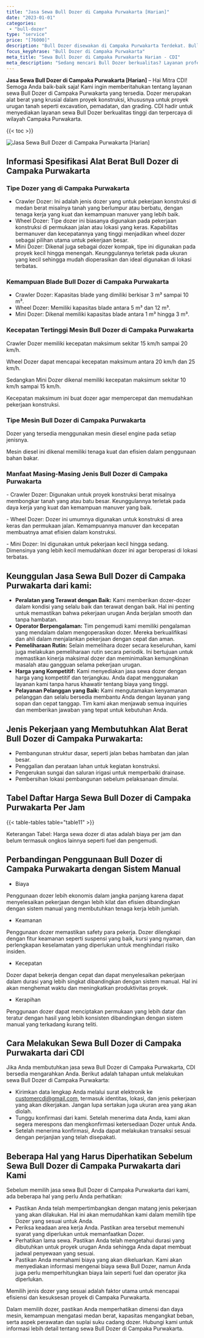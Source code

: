 ```yaml
---
title: "Jasa Sewa Bull Dozer di Campaka Purwakarta [Harian]"
date: "2023-01-01"
categories:
 - "bull-dozer"
type: "service"
price: "[76000]"
description: "Bull Dozer disewakan di Campaka Purwakarta Terdekat. Bull Dozer ini menjadi solusi utama dalam proyek pembangunan sebagai alat berat berkualitas tinggi dan produktif. Dapatkan informasi lengkap dengan menghubungi kami."
focus_keyphrase: "Bull Dozer di Campaka Purwakarta"
meta_title: "Sewa Bull Dozer di Campaka Purwakarta Harian - CDI"
meta_description: "Sedang mencari Bull Dozer berkualitas? Layanan profesional kami siap melayani dengan harga kompetitif. Klik untuk info lebih lanjut."
---
```


**Jasa Sewa Bull Dozer di Campaka Purwakarta [Harian]** – Hai Mitra CDI! Semoga Anda baik-baik saja! Kami ingin memberitahukan tentang layanan sewa Bull Dozer di Campaka Purwakarta yang tersedia. Dozer merupakan alat berat yang krusial dalam proyek konstruksi, khususnya untuk proyek urugan tanah seperti excavation, pemadatan, dan grading. CDI hadir untuk menyediakan layanan sewa Bull Dozer berkualitas tinggi dan terpercaya di wilayah Campaka Purwakarta.

{{< toc >}}

![Jasa Sewa Bull Dozer di Campaka Purwakarta [Harian]](/images/bull-dozer/bull-dozer-15.jpg)

## Informasi Spesifikasi Alat Berat Bull Dozer di Campaka Purwakarta

### Tipe Dozer yang di Campaka Purwakarta

*   Crawler Dozer: Ini adalah jenis dozer yang untuk pekerjaan konstruksi di medan berat misalnya tanah yang berlumpur atau berbatu, dengan tenaga kerja yang kuat dan kemampuan manuver yang lebih baik.
*   Wheel Dozer: Tipe dozer ini biasanya digunakan pada pekerjaan konstruksi di permukaan jalan atau lokasi yang keras. Kapabilitas bermanuver dan kecepatannya yang tinggi menjadikan wheel dozer sebagai pilihan utama untuk pekerjaan besar.
*   Mini Dozer: Dikenal juga sebagai dozer kompak, tipe ini digunakan pada proyek kecil hingga menengah. Keunggulannya terletak pada ukuran yang kecil sehingga mudah dioperasikan dan ideal digunakan di lokasi terbatas.

### Kemampuan Blade Bull Dozer di Campaka Purwakarta

*   Crawler Dozer: Kapasitas blade yang dimiliki berkisar 3 m³ sampai 10 m³.
*   Wheel Dozer: Memiliki kapasitas blade antara 5 m³ dan 12 m³.
*   Mini Dozer: Dikenal memiliki kapasitas blade antara 1 m³ hingga 3 m³.

### Kecepatan Tertinggi Mesin Bull Dozer di Campaka Purwakarta

Crawler Dozer memiliki kecepatan maksimum sekitar 15 km/h sampai 20 km/h.

Wheel Dozer dapat mencapai kecepatan maksimum antara 20 km/h dan 25 km/h.

Sedangkan Mini Dozer dikenal memiliki kecepatan maksimum sekitar 10 km/h sampai 15 km/h.

Kecepatan maksimum ini buat dozer agar mempercepat dan memudahkan pekerjaan konstruksi.

### Tipe Mesin Bull Dozer di Campaka Purwakarta

Dozer yang tersedia menggunakan mesin diesel engine pada setiap jenisnya.

Mesin diesel ini dikenal memiliki tenaga kuat dan efisien dalam penggunaan bahan bakar.

### Manfaat Masing-Masing Jenis Bull Dozer di Campaka Purwakarta

\- Crawler Dozer: Digunakan untuk proyek konstruksi berat misalnya membongkar tanah yang atau batu besar. Keunggulannya terletak pada daya kerja yang kuat dan kemampuan manuver yang baik.

\- Wheel Dozer: Dozer ini umumnya digunakan untuk konstruksi di area keras dan permukaan jalan. Kemampuannya manuver dan kecepatan membuatnya amat efisien dalam konstruksi.

\- Mini Dozer: Ini digunakan untuk pekerjaan kecil hingga sedang. Dimensinya yang lebih kecil memudahkan dozer ini agar beroperasi di lokasi terbatas.

## Keunggulan Jasa Sewa Bull Dozer di Campaka Purwakarta dari kami:

*   **Peralatan yang Terawat dengan Baik:** Kami memberikan dozer-dozer dalam kondisi yang selalu baik dan terawat dengan baik. Hal ini penting untuk memastikan bahwa pekerjaan urugan Anda berjalan smooth dan tanpa hambatan.
*   **Operator Berpengalaman:** Tim pengemudi kami memiliki pengalaman yang mendalam dalam mengoperasikan dozer. Mereka berkualifikasi dan ahli dalam menjalankan pekerjaan dengan cepat dan aman.
*   **Pemeliharaan Rutin:** Selain memelihara dozer secara keseluruhan, kami juga melakukan pemeliharaan rutin secara periodik. Ini bertujuan untuk memastikan kinerja maksimal dozer dan meminimalkan kemungkinan masalah atau gangguan selama pekerjaan urugan.
*   **Harga yang Kompetitif:** Kami menyediakan jasa sewa dozer dengan harga yang kompetitif dan terjangkau. Anda dapat menggunakan layanan kami tanpa harus khawatir tentang biaya yang tinggi.
*   **Pelayanan Pelanggan yang Baik:** Kami mengutamakan kenyamanan pelanggan dan selalu bersedia membantu Anda dengan layanan yang sopan dan cepat tanggap. Tim kami akan menjawab semua inquiries dan memberikan jawaban yang tepat untuk kebutuhan Anda.

## Jenis Pekerjaan yang Membutuhkan Alat Berat Bull Dozer di Campaka Purwakarta:

*   Pembangunan struktur dasar, seperti jalan bebas hambatan dan jalan besar.
*   Penggalian dan perataan lahan untuk kegiatan konstruksi.
*   Pengerukan sungai dan saluran irigasi untuk memperbaiki drainase.
*   Pembersihan lokasi pembangunan sebelum pelaksanaan dimulai.

## Tabel Daftar Harga Sewa Bull Dozer di Campaka Purwakarta Per Jam

{{< table-tables table="table11" >}}

Keterangan Tabel: Harga sewa dozer di atas adalah biaya per jam dan belum termasuk ongkos lainnya seperti fuel dan pengemudi.

## Perbandingan Penggunaan Bull Dozer di Campaka Purwakarta dengan Sistem Manual

*   Biaya

Penggunaan dozer lebih ekonomis dalam jangka panjang karena dapat menyelesaikan pekerjaan dengan lebih kilat dan efisien dibandingkan dengan sistem manual yang membutuhkan tenaga kerja lebih jumlah.
*   Keamanan

Penggunaan dozer memastikan safety para pekerja. Dozer dilengkapi dengan fitur keamanan seperti suspensi yang baik, kursi yang nyaman, dan perlengkapan keselamatan yang diperlukan untuk menghindari risiko insiden.
*   Kecepatan

Dozer dapat bekerja dengan cepat dan dapat menyelesaikan pekerjaan dalam durasi yang lebih singkat dibandingkan dengan sistem manual. Hal ini akan menghemat waktu dan meningkatkan produktivitas proyek.
*   Kerapihan

Penggunaan dozer dapat menciptakan permukaan yang lebih datar dan teratur dengan hasil yang lebih konsisten dibandingkan dengan sistem manual yang terkadang kurang teliti.

## Cara Melakukan Sewa Bull Dozer di Campaka Purwakarta dari CDI

Jika Anda membutuhkan jasa sewa Bull Dozer di Campaka Purwakarta, CDI bersedia mengarahkan Anda. Berikut adalah tahapan untuk melakukan sewa Bull Dozer di Campaka Purwakarta:

*   Kirimkan data lengkap Anda melalui surat elektronik ke customercdi@gmail.com, termasuk identitas, lokasi, dan jenis pekerjaan yang akan dikerjakan. Jangan lupa sertakan juga ukuran area yang akan diolah.
*   Tunggu konfirmasi dari kami. Setelah menerima data Anda, kami akan segera merespons dan mengkonfirmasi ketersediaan Dozer untuk Anda.
*   Setelah menerima konfirmasi, Anda dapat melakukan transaksi sesuai dengan perjanjian yang telah disepakati.

## Beberapa Hal yang Harus Diperhatikan Sebelum Sewa Bull Dozer di Campaka Purwakarta dari Kami

Sebelum memilih jasa sewa Bull Dozer di Campaka Purwakarta dari kami, ada beberapa hal yang perlu Anda perhatikan:

*   Pastikan Anda telah mempertimbangkan dengan matang jenis pekerjaan yang akan dilakukan. Hal ini akan memudahkan kami dalam memilih tipe Dozer yang sesuai untuk Anda.
*   Periksa keadaan area kerja Anda. Pastikan area tersebut memenuhi syarat yang diperlukan untuk memanfaatkan Dozer.
*   Perhatikan lama sewa. Pastikan Anda telah mengetahui durasi yang dibutuhkan untuk proyek urugan Anda sehingga Anda dapat membuat jadwal penyewaan yang sesuai.
*   Pastikan Anda memahami biaya yang akan dikeluarkan. Kami akan menyediakan informasi mengenai biaya sewa Bull Dozer, namun Anda juga perlu memperhitungkan biaya lain seperti fuel dan operator jika diperlukan.

Memilih jenis dozer yang sesuai adalah faktor utama untuk mencapai efisiensi dan kesuksesan proyek di Campaka Purwakarta.

Dalam memilih dozer, pastikan Anda memperhatikan dimensi dan daya mesin, kemampuan mengatasi medan berat, kapasitas mengangkat beban, serta aspek perawatan dan suplai suku cadang dozer. Hubungi kami untuk informasi lebih detail tentang sewa Bull Dozer di Campaka Purwakarta.